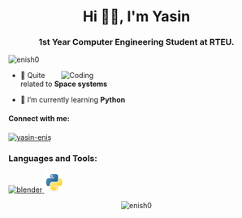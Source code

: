 <h1 align="center">Hi 👋🏻, I'm Yasin</h1>
<h3 align="center">1st Year Computer Engineering Student at RTEU. </h3>
<p align="left"> <img src="https://komarev.com/ghpvc/?username=enish0&label=Profile%20views&color=0e75b6&style=flat" alt="enish0" /> </p>

<img align="right" alt="Coding" width="400" src="https://i.pinimg.com/originals/74/5f/d3/745fd3d279f7c5f27dc4e12fd583e68f.gif">

- 🎯 Quite related to **Space systems**

- 🌱 I’m currently learning **Python**

<h4 align="left">Connect with me:</h4>
<p align="left">
<a href="https://linkedin.com/in/yasin-eniş" target="blank"><img align="center" src="https://raw.githubusercontent.com/rahuldkjain/github-profile-readme-generator/master/src/images/icons/Social/linked-in-alt.svg" alt="yasin-eniş" height="30" width="40" /></a>
</p>

<h3 align="left">Languages and Tools:</h3>
<p align="left"> <a href="https://www.blender.org/" target="_blank" rel="noreferrer"> <img src="https://download.blender.org/branding/community/blender_community_badge_white.svg" alt="blender" width="40" height="40"/> </a> <a href="https://www.python.org" target="_blank" rel="noreferrer"> <img src="https://raw.githubusercontent.com/devicons/devicon/master/icons/python/python-original.svg" alt="python" width="40" height="40"/> </a> </p>

<p align="center"><img src="https://github-readme-stats.vercel.app/api/top-langs?username=enish0&show_icons=true&locale=en&layout=compact" alt="enish0" /></p>
